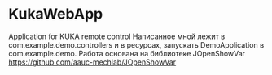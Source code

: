# KukaWebApp
Application for KUKA remote control 
Написанное мной лежит в com.example.demo.controllers и в ресурсах, запускать DemoApplication в com.example.demo.
Работа основана на библиотеке JOpenShowVar https://github.com/aauc-mechlab/JOpenShowVar
